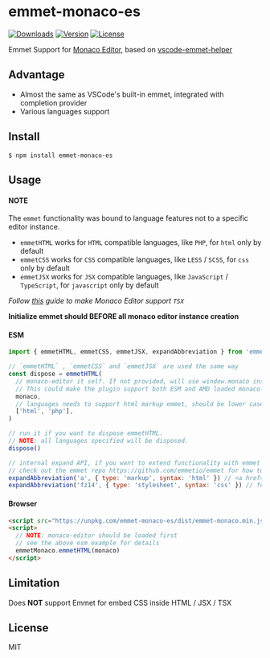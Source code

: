 # emmet-monaco-es

<p>
  <a href="https://npmcharts.com/compare/emmet-monaco-es?minimal=true"><img src="https://img.shields.io/npm/dm/emmet-monaco-es.svg" alt="Downloads"></a>
  <a href="https://www.npmjs.com/package/emmet-monaco-es"><img src="https://img.shields.io/npm/v/emmet-monaco-es.svg" alt="Version"></a>
  <a href="https://www.npmjs.com/package/emmet-monaco-es"><img src="https://img.shields.io/npm/l/emmet-monaco-es.svg" alt="License"></a>
</p>

Emmet Support for [Monaco Editor](https://github.com/Microsoft/monaco-editor), based on [vscode-emmet-helper](https://github.com/microsoft/vscode-emmet-helper)

## Advantage

- Almost the same as VSCode's built-in emmet, integrated with completion provider
- Various languages support

## Install

```shell
$ npm install emmet-monaco-es
```

## Usage

#### NOTE

The `emmet` functionality was bound to language features not to a specific editor instance.

- `emmetHTML` works for `HTML` compatible languages, like `PHP`, for `html` only by default
- `emmetCSS` works for `CSS` compatible languages, like `LESS` / `SCSS`, for `css` only by default
- `emmetJSX` works for `JSX` compatible languages, like `JavaScript` / `TypeScript`, for `javascript` only by default

_Follow [this](https://github.com/microsoft/monaco-editor/issues/264#issuecomment-654578687) guide to make Monaco Editor support `TSX`_

**Initialize emmet should BEFORE all monaco editor instance creation**

#### ESM

```javascript
import { emmetHTML, emmetCSS, emmetJSX, expandAbbreviation } from 'emmet-monaco-es'

// `emmetHTML` , `emmetCSS` and `emmetJSX` are used the same way
const dispose = emmetHTML(
  // monaco-editor it self. If not provided, will use window.monaco instead.
  // This could make the plugin support both ESM and AMD loaded monaco-editor
  monaco,
  // languages needs to support html markup emmet, should be lower case.
  ['html', 'php'],
)

// run it if you want to dispose emmetHTML.
// NOTE: all languages specified will be disposed.
dispose()

// internal expand API, if you want to extend functionality with emmet
// check out the emmet repo https://github.com/emmetio/emmet for how to use it
expandAbbreviation('a', { type: 'markup', syntax: 'html' }) // <a href=""></a>
expandAbbreviation('fz14', { type: 'stylesheet', syntax: 'css' }) // font-size: 14px;
```

#### Browser

```html
<script src="https://unpkg.com/emmet-monaco-es/dist/emmet-monaco.min.js"></script>
<script>
  // NOTE: monaco-editor should be loaded first
  // see the above esm example for details
  emmetMonaco.emmetHTML(monaco)
</script>
```

## Limitation

Does **NOT** support Emmet for embed CSS inside HTML / JSX / TSX

## License

MIT
